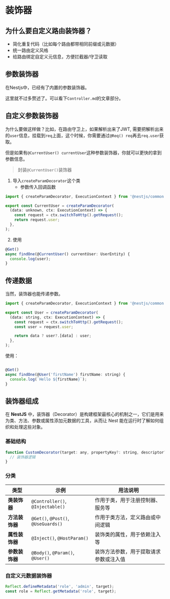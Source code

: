 # 装饰器

## 为什么要自定义路由装饰器？

- 简化重复代码（比如每个路由都带相同前缀或元数据）
- 统一路由定义风格
- 给路由绑定自定义元信息，方便拦截器/守卫读取



## 参数装饰器

在Nestjs中，已经有了内置的参数装饰器。

这里就不过多赘述了。可以看下`Controller.md`的文章部分。



## 自定义参数装饰器



为什么要做这样做？比如，在路由守卫上，如果解析出来了JWT, 需要把解析出来的`user`信息，挂载到`req`上面，这个时候，你需要通过`@Req() req`再去`req.user`获取。



但是如果有`@CurrentUser() currentUser`这种参数装饰器，你就可以更快的拿到参数信息。



> 封装`@CurrentUser()`装饰器

1. 导入`createParamDecorator`这个类
   - 参数传入回调函数

```js
import { createParamDecorator, ExecutionContext } from '@nestjs/common';

export const CurrentUser = createParamDecorator(
  (data: unknown, ctx: ExecutionContext) => {
    const request = ctx.switchToHttp().getRequest();
    return request.user;
  },
);
```

2. 使用

```js
@Get()
async findOne(@CurrentUser() currentUser: UserEntity) {
  console.log(user);
}
```



## 传递数据



当然，装饰器也能传递参数。

```js
import { createParamDecorator, ExecutionContext } from '@nestjs/common';

export const User = createParamDecorator(
  (data: string, ctx: ExecutionContext) => {
    const request = ctx.switchToHttp().getRequest();
    const user = request.user;

    return data ? user?.[data] : user;
  },
);
```

使用：

```js

@Get()
async findOne(@User('firstName') firstName: string) {
  console.log(`Hello ${firstName}`);
}
```





## 装饰器组成

在 **NestJS** 中，装饰器（Decorator）是构建框架最核心的机制之一，它们是用来为类、方法、参数或属性添加元数据的工具，从而让 Nest 能在运行时了解如何组织和处理这些对象。



### 基础结构

```js
function CustomDecorator(target: any, propertyKey?: string, descriptor?: PropertyDescriptor) {
  // 装饰器逻辑
}
```



### 分类

| 类型           | 示例                                | 用法说明                               |
| -------------- | ----------------------------------- | -------------------------------------- |
| **类装饰器**   | `@Controller()`, `@Injectable()`    | 作用于类，用于注册控制器、服务等       |
| **方法装饰器** | `@Get()`, `@Post()`, `@UseGuards()` | 作用于类方法，定义路由或中间逻辑       |
| **属性装饰器** | `@Inject()`, `@HostParam()`         | 装饰类的属性，用于依赖注入等           |
| **参数装饰器** | `@Body()`, `@Param()`, `@User()`    | 装饰方法参数，用于提取请求参数或注入值 |



### 自定义元数据装饰器

```js
Reflect.defineMetadata('role', 'admin', target);
const role = Reflect.getMetadata('role', target);
```



















